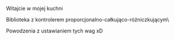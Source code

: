Witajcie w mojej kuchni

Biblioteka z kontrolerem proporcjonalno-całkująco-różniczkującym\

Powodzenia z ustawianiem tych wag xD